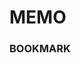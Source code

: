# MEMO


### BOOKMARK 
 

 
### 
 
 
     
  

     
    
        
      
           
               
   
            
